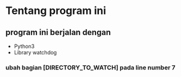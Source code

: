 # Tentang program ini
## program ini berjalan dengan
- Python3
- Library watchdog

### ubah bagian [DIRECTORY_TO_WATCH] pada line number 7
